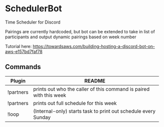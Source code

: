 # SchedulerBot
Time Scheduler for Discord

Pairings are currently hardcoded, but bot can be extended to take in list of participants and output dynamic pairings based on week number

Tutorial here: https://towardsaws.com/building-hosting-a-discord-bot-on-aws-e157bd7faf78

## Commands

| Plugin | README |
| ------ | ------ |
| !partners | prints out who the caller of this command is paired with this week |
| !partners | prints out full schedule for this week |
| !loop  | (Internal-only) starts task to print out schedule every Sunday  |
